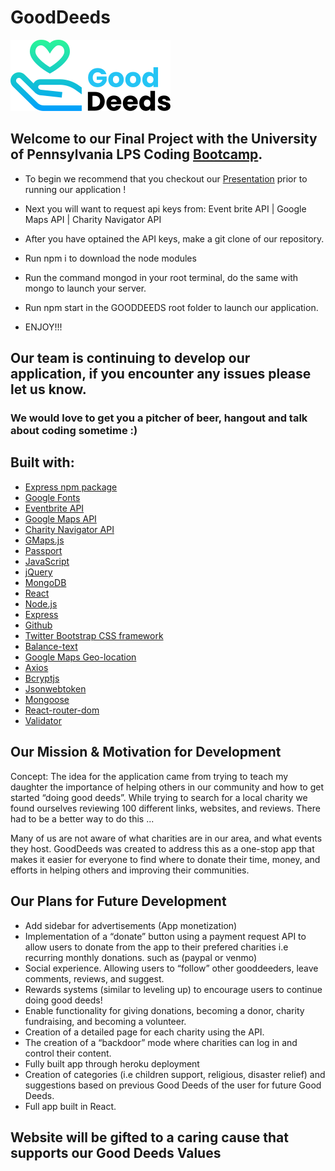 # GoodDeeds

![GoodDeeds](public/images/gooddeedslogo.png)

## Welcome to our Final Project with the University of Pennsylvania LPS Coding [Bootcamp](https://bootcamp.sas.upenn.edu/).

- To begin we recommend that you checkout our [Presentation](https://docs.google.com/presentation/d/1pO-N2DIgKoBmlrJ0XbjlgqDsIfM6vazRnIX6vr50us4/edit?usp=sharing) prior to running our application !

- Next you will want to request api keys from:
  Event brite API | Google Maps API | Charity Navigator API

* After you have optained the API keys, make a git clone of our repository.

* Run npm i to download the node modules

* Run the command mongod in your root terminal, do the same with mongo to launch your server.

* Run npm start in the GOODDEEDS root folder to launch our application.

* ENJOY!!!

## Our team is continuing to develop our application, if you encounter any issues please let us know.

### We would love to get you a pitcher of beer, hangout and talk about coding sometime :)

## Built with:

- [Express npm package](https://www.npmjs.com/package/express)
- [Google Fonts](https://fonts.google.com/)
- [Eventbrite API](https://www.eventbrite.com/platform/api)
- [Google Maps API](https://developers.google.com/maps/documentation/)
- [Charity Navigator API](http://api.charitynavigator.org/)
- [GMaps.js](https://hpneo.dev/gmaps/)
- [Passport](http://www.passportjs.org/)
- [JavaScript](http://javascript.com/)
- [jQuery](http://jquery.com/)
- [MongoDB](https://www.mongodb.com/)
- [React](https://reactjs.org)
- [Node.js](https://nodejs.org)
- [Express](https://expressjs.com)
- [Github](https://github.com)
- [Twitter Bootstrap CSS framework](http://getbootstrap.com/)
- [Balance-text](https://www.npmjs.com/package/balance-text)
- [Google Maps Geo-location](https://developers.google.com/maps/documentation/javascript/examples/map-geolocation)
- [Axios](https://www.axios.com)
- [Bcryptjs](https://www.npmjs.com/package/bcryptjs)
- [Jsonwebtoken](https://jwt.io/)
- [Mongoose](https://mongoosejs.com/)
- [React-router-dom](https://www.npmjs.com/package/react-router-dom)
- [Validator](https://validatejs.org/)

## Our Mission & Motivation for Development

Concept: The idea for the application came from trying to teach my daughter the importance of helping others in our community and how to get started “doing good deeds”. While trying to search for a local charity we found ourselves reviewing 100 different links, websites, and reviews. There had to be a better way to do this ...

Many of us are not aware of what charities are in our area, and what events they host. GoodDeeds was created to address this as a one-stop app that makes it easier for everyone to find where to donate their time, money, and efforts in helping others and improving their communities.

## Our Plans for Future Development

- Add sidebar for advertisements (App monetization)
- Implementation of a “donate” button using a payment request API to allow users to donate from the app to their prefered charities i.e recurring monthly donations. such as (paypal or venmo)
- Social experience. Allowing users to “follow” other gooddeeders, leave comments, reviews, and suggest.
- Rewards systems (similar to leveling up) to encourage users to continue doing good deeds!
- Enable functionality for giving donations, becoming a donor, charity fundraising, and becoming a volunteer.
- Creation of a detailed page for each charity using the API.
- The creation of a “backdoor” mode where charities can log in and control their content.
- Fully built app through heroku deployment
- Creation of categories (i.e children support, religious, disaster relief) and suggestions based on previous Good Deeds of the user for future Good Deeds.
- Full app built in React.

## Website will be gifted to a caring cause that supports our Good Deeds Values
